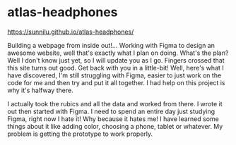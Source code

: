 # atlas-headphones
https://sunnilu.github.io/atlas-headphones/

Building a webpage from inside out!...
Working with Figma to design an awesome website, well that's exactly what I plan on doing.  What's the plan?  Well I don't know just yet, so I will update you as I go.  Fingers crossed that this site turns out good.  Get back with you in a little-bit!
Well, here's what I have discovered, I'm still struggling with Figma, easier to just work on the code for me and then try and put it all together.  I had help on this project is why it's halfway there. 

I actually took the rubics and all the data and worked from there.  I wrote it out then started with Figma.  I need to spend an entire day just studying Figma, right now I hate it!  Why because it hates me!  I have learned some things about it like adding color, choosing a phone, tablet or whatever.  My problem is getting the prototype to work properly.